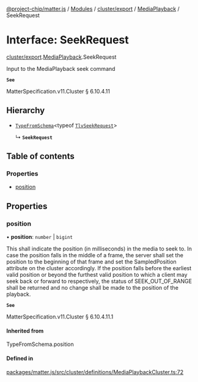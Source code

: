 [@project-chip/matter.js](../README.md) / [Modules](../modules.md) / [cluster/export](../modules/cluster_export.md) / [MediaPlayback](../modules/cluster_export.MediaPlayback.md) / SeekRequest

# Interface: SeekRequest

[cluster/export](../modules/cluster_export.md).[MediaPlayback](../modules/cluster_export.MediaPlayback.md).SeekRequest

Input to the MediaPlayback seek command

**`See`**

MatterSpecification.v11.Cluster § 6.10.4.11

## Hierarchy

- [`TypeFromSchema`](../modules/tlv_export.md#typefromschema)\<typeof [`TlvSeekRequest`](../modules/cluster_export.MediaPlayback.md#tlvseekrequest)\>

  ↳ **`SeekRequest`**

## Table of contents

### Properties

- [position](cluster_export.MediaPlayback.SeekRequest.md#position)

## Properties

### position

• **position**: `number` \| `bigint`

This shall indicate the position (in milliseconds) in the media to seek to. In case the position falls in
the middle of a frame, the server shall set the position to the beginning of that frame and set the
SampledPosition attribute on the cluster accordingly. If the position falls before the earliest valid
position or beyond the furthest valid position to which a client may seek back or forward to respectively,
the status of SEEK_OUT_OF_RANGE shall be returned and no change shall be made to the position of the
playback.

**`See`**

MatterSpecification.v11.Cluster § 6.10.4.11.1

#### Inherited from

TypeFromSchema.position

#### Defined in

[packages/matter.js/src/cluster/definitions/MediaPlaybackCluster.ts:72](https://github.com/project-chip/matter.js/blob/558e12c94a201592c28c7bc0743705360b3e5ca6/packages/matter.js/src/cluster/definitions/MediaPlaybackCluster.ts#L72)
